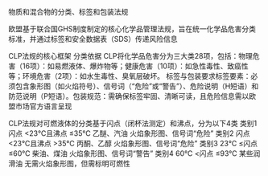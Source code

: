 物质和混合物的分类、标签和包装法规

欧盟基于联合国GHS制度制定的核心化学品管理法规，旨在统一化学品危害分类标准，并通过标签和安全数据表（SDS）传递风险信息

CLP法规的核心框架
​分类依据
CLP将化学品危害分为三大类28项，包括：
​物理危害​（16项）：如易燃液体、爆炸物等；
​健康危害​（10项）：如急性毒性、致癌性等；
​环境危害​（2项）：如水生毒性、臭氧层破坏。
​标签与包装要求
​标签要素：必须包含象形图（如火焰符号）、信号词（“危险”或“警告”）、危险说明（H短语）和防范说明（P短语）。
​包装规范：需确保标签牢固、清晰可读，且危险信息需以欧盟市场官方语言呈现

CLP法规对可燃液体的分类基于闪点（闭杯法测定）​和沸点，分为以下4类
类别1	闪点 <23℃且沸点 ≤35℃	乙醚、汽油	火焰象形图、信号词“危险”
类别2	闪点 <23℃且沸点 >35℃	丙酮、乙醇	火焰象形图、信号词“危险”
类别3	23℃ ≤闪点 ≤60℃	柴油、煤油	火焰象形图、信号词“警告”
类别4	60℃ <闪点 ≤93℃	某些润滑油	无需火焰象形图，但需标明可燃性